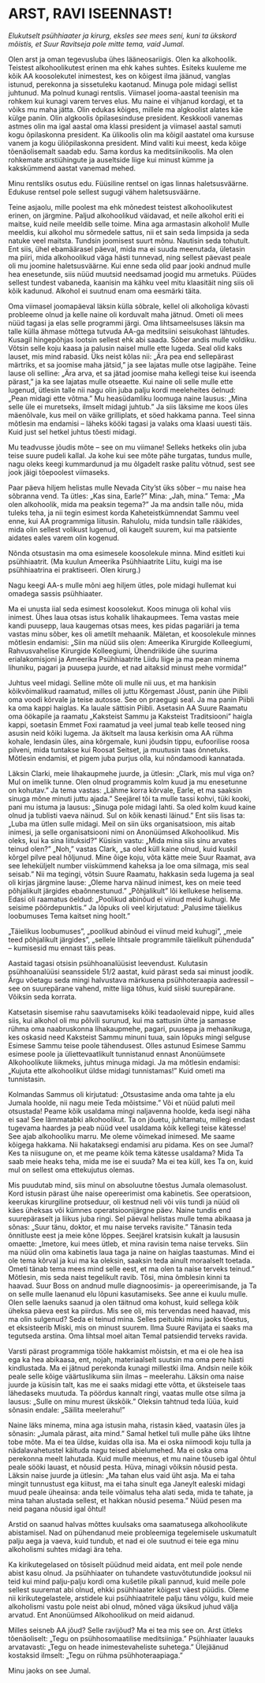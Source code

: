 # ARST, RAVI ISEENNAST!

  *Elukutselt psühhiaater ja kirurg, eksles see mees seni, kuni ta ükskord mõistis, et Suur Ravitseja pole mitte tema, vaid Jumal.*

Olen arst ja oman tegevusluba ühes lääneosariigis. Olen ka alkohoolik. Teistest alkohoolikutest erinen ma ehk kahes suhtes. Esiteks kuuleme me kõik AA koosolekutel inimestest, kes on kõigest ilma jäänud, vanglas istunud, perekonna ja sissetuleku kaotanud. Minuga pole midagi sellist juhtunud. Ma polnud kunagi rentslis. Viimasel jooma-aastal teenisin ma rohkem kui kunagi varem terves elus. Mu naine ei vihjanud kordagi, et ta võiks mu maha jätta. Olin edukas kõiges, millele ma algkoolist alates käe külge panin. Olin algkoolis õpilasesinduse president. Keskkooli vanemas astmes olin ma igal aastal oma klassi president ja viimasel aastal samuti kogu õpilaskonna president. Ka ülikoolis olin ma kõigil aastatel oma kursuse vanem ja kogu üliõpilaskonna president. Mind valiti kui meest, keda kõige tõenäolisemalt saadab edu. Sama kordus ka meditsiinikoolis. Ma olen rohkemate arstiühingute ja auseltside liige kui minust kümme ja kakskümmend aastat vanemad mehed.

Minu rentsliks osutus edu. Füüsiline rentsel on igas linnas haletsusväärne. Edukuse rentsel pole sellest sugugi vähem haletsusväärne.

Teine asjaolu, mille poolest ma ehk mõnedest teistest alkohoolikutest erinen, on järgmine. Paljud alkohoolikud väidavad, et neile alkohol eriti ei maitse, kuid neile meeldib selle toime. Mina aga armastasin alkoholi! Mulle meeldis, kui alkohol mu sõrmedele sattus, nii et sain seda limpsida ja seda natuke veel maitsta. Tundsin joomisest suurt mõnu. Nautisin seda tohutult. Ent siis, ühel ebamäärasel päeval, mida ma ei suuda meenutada, ületasin ma piiri, mida alkohoolikud väga hästi tunnevad, ning sellest päevast peale oli mu joomine haletsusväärne. Kui enne seda olid paar jooki andnud mulle hea enesetunde, siis nüüd muutsid needsamad joogid mu armetuks. Püüdes sellest tundest vabaneda, kaanisin ma kähku veel mitu klaasitäit ning siis oli kõik kadunud. Alkohol ei suutnud enam oma eesmärki täita.

Oma viimasel joomapäeval läksin külla sõbrale, kellel oli alkoholiga kõvasti probleeme olnud ja kelle naine oli korduvalt maha jätnud. Ometi oli mees nüüd tagasi ja elas selle programmi järgi. Oma lihtsameelsuses läksin ma talle külla ähmase mõttega tutvuda AA-ga meditsiini seisukohast lähtudes. Kusagil hingepõhjas lootsin sellest ehk abi saada. Sõber andis mulle voldiku. Võtsin selle koju kaasa ja palusin naisel mulle ette lugeda. Seal olid kaks lauset, mis mind rabasid. Üks neist kõlas nii: „Ära pea end sellepärast märtriks, et sa joomise maha jätsid,” ja see lajatas mulle otse lagipähe. Teine lause oli selline: „Ära arva, et sa jätad joomise maha kellegi teise kui iseenda pärast,” ja ka see lajatas mulle otseaette. Kui naine oli selle mulle ette lugenud, ütlesin talle nii nagu olin juba palju kordi meeleheites öelnud: „Pean midagi ette võtma.” Mu heasüdamliku loomuga naine lausus: „Mina selle üle ei muretseks, ilmselt midagi juhtub.” Ja siis läksime me koos üles mäenõlvale, kus meil on väike grilliplats, et söed hakkama panna. Teel sinna mõtlesin ma endamisi – läheks kööki tagasi ja valaks oma klaasi uuesti täis. Kuid just sel hetkel juhtus tõesti midagi.

Mu teadvusse jõudis mõte – see on mu viimane! Selleks hetkeks olin juba teise suure pudeli kallal. Ja kohe kui see mõte pähe turgatas, tundus mulle, nagu oleks keegi kummardunud ja mu õlgadelt raske palitu võtnud, sest see jook jäigi tõepoolest viimaseks.

Paar päeva hiljem helistas mulle Nevada City’st üks sõber – mu naise hea sõbranna vend. Ta ütles: „Kas sina, Earle?” Mina: „Jah, mina.” Tema: „Ma olen alkohoolik, mida ma peaksin tegema?” Ja ma andsin talle nõu, mida tuleks teha, ja nii tegin esimest korda Kaheteistkümnendat Sammu veel enne, kui AA programmiga liitusin. Rahulolu, mida tundsin talle rääkides, mida olin sellest volikust lugenud, oli kaugelt suurem, kui ma patsiente aidates eales varem olin kogenud.

Nõnda otsustasin ma oma esimesele koosolekule minna. Mind esitleti kui psühhiaatrit. (Ma kuulun Ameerika Psühhiaatrite Liitu, kuigi ma ise psühhiaatrina ei praktiseeri. Olen kirurg.)

Nagu keegi AA-s mulle mõni aeg hiljem ütles, pole midagi hullemat kui omadega sassis psühhiaater.

Ma ei unusta iial seda esimest koosolekut. Koos minuga oli kohal viis inimest. Ühes laua otsas istus kohalik lihakaupmees. Tema vastas meie kandi puusepp, laua kaugemas otsas mees, kes pidas pagariäri ja tema vastas minu sõber, kes oli ametilt mehaanik. Mäletan, et koosolekule minnes mõtlesin endamisi: „Siin ma nüüd siis olen: Ameerika Kirurgide Kolleegiumi, Rahvusvahelise Kirurgide Kolleegiumi, Ühendriikide ühe suurima erialakomisjoni ja Ameerika Psühhiaatrite Liidu liige ja ma pean minema lihuniku, pagari ja puusepa juurde, et nad aitaksid minust mehe vormida!”

Juhtus veel midagi. Selline mõte oli mulle nii uus, et ma hankisin kõikvõimalikud raamatud, milles oli juttu Kõrgemast Jõust, panin ühe Piibli oma voodi kõrvale ja teise autosse. See on praegugi seal. Ja ma panin Piibli ka oma kappi haiglas. Ka lauale sättisin Piibli. Asetasin AA Suure Raamatu oma öökapile ja raamatu „Kaksteist Sammu ja Kaksteist Traditsiooni” haigla kappi, soetasin Emmet Foxi raamatud ja veel jumal teab kelle teosed ning asusin neid kõiki lugema. Ja äkitselt ma lausa kerkisin oma AA rühma kohale, lendasin üles, aina kõrgemale, kuni jõudsin tippu, eufoorilise roosa pilveni, mida tuntakse kui Roosat Seitset, ja muutusin taas õnnetuks. Mõtlesin endamisi, et pigem juba purjus olla, kui nõndamoodi kannatada.

Läksin Clarki, meie lihakaupmehe juurde, ja ütlesin: „Clark, mis mul viga on? Mul on imelik tunne. Olen olnud programmis kolm kuud ja mu enesetunne on kohutav.” Ja tema vastas: „Lähme korra kõrvale, Earle, et ma saaksin sinuga mõne minuti juttu ajada.” Seejärel tõi ta mulle tassi kohvi, tüki kooki, pani mu istuma ja lausus: „Sinuga pole midagi lahti. Sa oled kolm kuud kaine olnud ja tublisti vaeva näinud. Sul on kõik kenasti läinud.” Ent siis lisas ta: „Luba ma ütlen sulle midagi. Meil on siin üks organisatsioon, mis aitab inimesi, ja selle organisatsiooni nimi on Anonüümsed Alkohoolikud. Mis oleks, kui ka sina liituksid?” Küsisin vastu: „Mida mina siis sinu arvates teinud olen?” „Noh,” vastas Clark, „sa oled küll kaine olnud, kuid kuskil kõrgel pilve peal hõljunud. Mine õige koju, võta kätte meie Suur Raamat, ava see leheküljelt number viiskümmend kaheksa ja loe oma silmaga, mis seal seisab.” Nii ma tegingi, võtsin Suure Raamatu, hakkasin seda lugema ja seal oli kirjas järgmine lause: „Oleme harva näinud inimest, kes on meie teed põhjalikult järgides ebaõnnestunud.” „Põhjalikult” lõi kellukese helisema. Edasi oli raamatus öeldud: „Poolikud abinõud ei viinud meid kuhugi. Me seisime pöördepunktis.” Ja lõpuks oli veel kirjutatud: „Palusime täielikus loobumuses Tema kaitset ning hoolt.”

„Täielikus loobumuses”, „poolikud abinõud ei viinud meid kuhugi”, „meie teed põhjalikult järgides”, „sellele lihtsale programmile täielikult pühenduda” – kumisesid mu ennast täis peas.

Aastaid tagasi otsisin psühhoanalüüsist leevendust. Kulutasin psühhoanalüüsi seanssidele 51/2 aastat, kuid pärast seda sai minust joodik. Ärgu võetagu seda mingi halvustava märkusena psühhoteraapia aadressil – see on suurepärane vahend, mitte liiga tõhus, kuid siiski suurepärane. Võiksin seda korrata.

Katsetasin sisemise rahu saavutamiseks kõiki teadaolevaid nippe, kuid alles siis, kui alkohol oli mu põlvili surunud, kui ma sattusin ühte ja samasse rühma oma naabruskonna lihakaupmehe, pagari, puusepa ja mehaanikuga, kes oskasid need Kaksteist Sammu minuni tuua, sain lõpuks mingi selguse Esimese Sammu teise poole tähendusest. Olles astunud Esimese Sammu esimese poole ja üliettevaatlikult tunnistanud ennast Anonüümsete Alkohoolikute liikmeks, juhtus minuga midagi. Ja ma mõtlesin endamisi: „Kujuta ette alkohoolikut üldse midagi tunnistamas!” Kuid ometi ma tunnistasin.

Kolmandas Sammus oli kirjutatud: „Otsustasime anda oma tahte ja elu Jumala hoolde, nii nagu meie Teda mõistsime.” Või et nüüd paluti meil otsustada! Peame kõik usaldama mingi naljavenna hoolde, keda isegi näha ei saa! See lämmatabki alkohoolikut. Ta on jõuetu, juhitamatu, millegi endast tugevama haardes ja peab nüüd veel usaldama kõik kellegi teise kätesse! See ajab alkohooliku marru. Me oleme võimekad inimesed. Me saame kõigega hakkama. Nii hakataksegi endamisi aru pidama. Kes on see Jumal? Kes ta niisugune on, et me peame kõik tema kätesse usaldama? Mida Ta saab meie heaks teha, mida me ise ei suuda? Ma ei tea küll, kes Ta on, kuid mul on sellest oma ettekujutus olemas.

Mis puudutab mind, siis minul on absoluutne tõestus Jumala olemasolust. Kord istusin pärast ühe naise opereerimist oma kabinetis. See operatsioon, keerukas kirurgiline protseduur, oli kestnud neli või viis tundi ja nüüd oli käes üheksas või kümnes operatsioonijärgne päev. Naine tundis end suurepäraselt ja liikus juba ringi. Sel päeval helistas mulle tema abikaasa ja sõnas: „Suur tänu, doktor, et mu naise terveks ravisite.” Tänasin teda õnnitluste eest ja meie kõne lõppes. Seejärel kratsisin kukalt ja laususin omaette: „Imetore, kui mees ütleb, et mina ravisin tema naise terveks. Siin ma nüüd olin oma kabinetis laua taga ja naine on haiglas taastumas. Mind ei ole tema kõrval ja kui ma ka oleksin, saaksin teda ainult moraalselt toetada. Ometi tänab tema mees mind selle eest, et ma olen ta naise terveks teinud.” Mõtlesin, mis seda naist tegelikult ravib. Tõsi, mina õmblesin kinni ta haavad. Suur Boss on andnud mulle diagnoosimis- ja opereerimisande, ja Ta on selle mulle laenanud elu lõpuni kasutamiseks. See anne ei kuulu mulle. Olen selle laenuks saanud ja olen täitnud oma kohust, kuid sellega kõik üheksa päeva eest ka piirdus. Mis see oli, mis tervendas need haavad, mis ma olin sulgenud? Seda ei teinud mina. Selles peitubki minu jaoks tõestus, et eksisteerib Miski, mis on minust suurem. Ilma Suure Ravijata ei saaks ma tegutseda arstina. Oma lihtsal moel aitan Temal patsiendid terveks ravida.

Varsti pärast programmiga tööle hakkamist mõistsin, et ma ei ole hea isa ega ka hea abikaasa, ent, nojah, materiaalselt suutsin ma oma pere hästi kindlustada. Ma ei jätnud perekonda kunagi millestki ilma. Andsin neile kõik peale selle kõige väärtuslikuma siin ilmas – meelerahu. Läksin oma naise juurde ja küsisin talt, kas me ei saaks midagi ette võtta, et üksteisele taas lähedaseks muutuda. Ta pöördus kannalt ringi, vaatas mulle otse silma ja lausus: „Sulle on minu murest ükskõik.” Oleksin tahtnud teda lüüa, kuid sõnasin endale: „Säilita meelerahu!”

Naine läks minema, mina aga istusin maha, ristasin käed, vaatasin üles ja sõnasin: „Jumala pärast, aita mind.” Samal hetkel tuli mulle pähe üks lihtne tobe mõte. Ma ei tea üldse, kuidas olla isa. Ma ei oska niimoodi koju tulla ja nädalavahetustel käituda nagu teised abielumehed. Ma ei oska oma perekonna meelt lahutada. Kuid mulle meenus, et mu naine tõuseb igal õhtul peale sööki lauast, et nõusid pesta. Hüva, minagi võiksin nõusid pesta. Läksin naise juurde ja ütlesin: „Ma tahan elus vaid üht asja. Ma ei taha mingit tunnustust ega kiitust, ma ei taha sinult ega Janeylt ealeski midagi muud peale üheainsa: anda teile võimalus teha alati seda, mida te tahate, ja mina tahan alustada sellest, et hakkan nõusid pesema.” Nüüd pesen ma neid pagana nõusid igal õhtul!

Arstid on saanud halvas mõttes kuulsaks oma saamatusega alkohoolikute abistamisel. Nad on pühendanud meie probleemiga tegelemisele uskumatult palju aega ja vaeva, kuid tundub, et nad ei ole suutnud ei teie ega minu alkoholismi suhtes midagi ära teha.

Ka kirikutegelased on tõsiselt püüdnud meid aidata, ent meil pole nende abist kasu olnud. Ja psühhiaater on tuhandete vastuvõtutundide jooksul nii teid kui mind palju-palju kordi oma kušetile pikali pannud, kuid meile pole sellest suuremat abi olnud, ehkki psühhiaater kõigest väest püüdis. Oleme nii kirikutegelastele, arstidele kui psühhiaatritele palju tänu võlgu, kuid meie alkoholismi vastu pole neist abi olnud, mõned väga üksikud juhud välja arvatud. Ent Anonüümsed Alkohoolikud on meid aidanud.

Milles seisneb AA jõud? Selle ravijõud? Ma ei tea mis see on. Arst ütleks tõenäoliselt: „Tegu on psühhosomaatilise meditsiiniga.” Psühhiaater lauauks arvatavasti: „Tegu on heade inimestevaheliste suhetega.” Ülejäänud kostaksid ilmselt: „Tegu on rühma psühhoteraapiaga.”

Minu jaoks on see Jumal.
